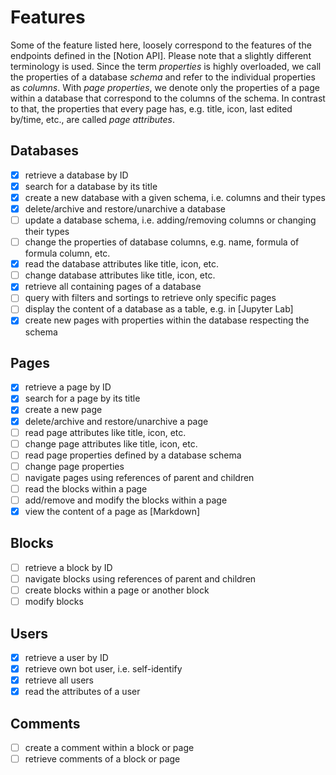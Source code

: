 # Features

Some of the feature listed here, loosely correspond to the features of the endpoints defined in the [Notion API].
Please note that a slightly different terminology is used. Since the term *properties* is highly
overloaded, we call the properties of a database *schema* and refer to the individual properties as
*columns*. With *page properties*, we denote only the properties of a page within a database that correspond
to the columns of the schema. In contrast to that, the properties that every page has, e.g. title,
icon, last edited by/time, etc., are called *page attributes*.

## Databases

- [x] retrieve a database by ID
- [x] search for a database by its title
- [x] create a new database with a given schema, i.e. columns and their types
- [x] delete/archive and restore/unarchive a database
- [ ] update a database schema, i.e. adding/removing columns or changing their types
- [ ] change the properties of database columns, e.g. name, formula of formula column, etc.
- [x] read the database attributes like title, icon, etc.
- [ ] change database attributes like title, icon, etc.
- [x] retrieve all containing pages of a database
- [ ] query with filters and sortings to retrieve only specific pages
- [ ] display the content of a database as a table, e.g. in [Jupyter Lab]
- [x] create new pages with properties within the database respecting the schema

## Pages

- [x] retrieve a page by ID
- [x] search for a page by its title
- [x] create a new page
- [x] delete/archive and restore/unarchive a page
- [ ] read page attributes like title, icon, etc.
- [ ] change page attributes like title, icon, etc.
- [ ] read page properties defined by a database schema
- [ ] change page properties
- [ ] navigate  pages using references of parent and children
- [ ] read the blocks within a page
- [ ] add/remove and modify the blocks within a page
- [x] view the content of a page as [Markdown]

## Blocks

- [ ] retrieve a block by ID
- [ ] navigate blocks using references of parent and children
- [ ] create blocks within a page or another block
- [ ] modify blocks

## Users

- [x] retrieve a user by ID
- [x] retrieve own bot user, i.e. self-identify
- [x] retrieve all users
- [x] read the attributes of a user

## Comments

- [ ] create a comment within a block or page
- [ ] retrieve comments of a block or page
